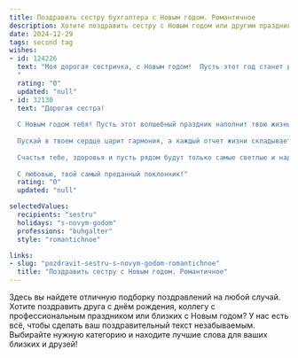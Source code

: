 ```yaml
---
title: Поздравить сестру бухгалтера с Новым годом. Романтичное
description: Хотите поздравить сестру с Новым годом или другим праздником? Наш ИИ создаст незабываемое поздравление, а вы обязательно выделитесь среди других.  
date: 2024-12-29
tags: second tag
wishes:
- id: 124226
  text: "Моя дорогая сестричка, с Новым годом!  Пусть этот год станет для тебя настоящей сказкой, наполненной счастьем, любовью и, конечно же, финансовым благополучием – ведь ты, наш замечательный бухгалтер, умеешь создавать чудеса порядка и стабильности не только в цифрах, но и в жизни.  Пусть все твои мечты исполнятся, а сердце наполнится радостью и нежностью.  Целую тебя крепко и желаю самого волшебного Нового года!
  "
  rating: "0"
  updated: "null"
- id: 32130
  text: "Дорогая сестра!
  
  С Новым годом тебя! Пусть этот волшебный праздник наполнит твою жизнь невероятными моментами счастья и тепла. Желаю, чтобы каждый день нового года был, как справка из бухгалтерии — точным, радостным и полным великолепных сюрпризов.
  
  Пускай в твоем сердце царит гармония, а каждый отчет жизни складывается в идеальный баланс. Пусть сбудутся все мечты, как числа, соединенные в красивую формулу любви и успеха.
  
  Счастья тебе, здоровья и пусть рядом будут только самые светлые и надежные люди.
  
  С любовью, твой самый преданный поклонник!"
  rating: "0"
  updated: "null"

selectedValues:
  recipients: "sestru"
  holidays: "s-novym-godom"
  professions: "buhgalter"
  style: "romantichnoe"

links:
- slug: "pozdravit-sestru-s-novym-godom-romantichnoe"
  title: "Поздравить сестру с Новым годом. Романтичное"
---
```


Здесь вы найдете отличную подборку поздравлений на любой случай.
Хотите поздравить друга с днём рождения, коллегу с профессиональным праздником или близких с Новым годом? У нас есть всё, чтобы сделать ваш поздравительный текст незабываемым. Выбирайте нужную категорию и находите лучшие слова для ваших близких и друзей!
